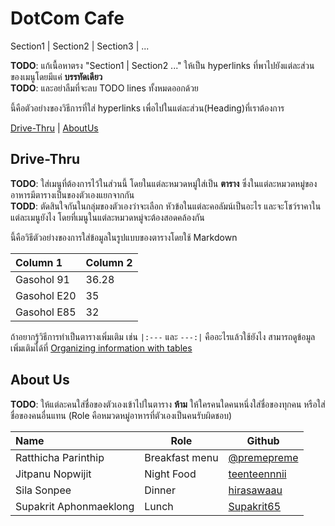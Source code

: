 # DotCom Cafe

Section1 | Section2 | Section3 | ...
 
**TODO**: แก้เนื้อหาตรง "Section1 | Section2 ..." ให้เป็น hyperlinks ที่พาไปยังแต่ละส่วนของเมนูโดยมีแค่ **บรรทัดเดียว**   
**TODO**: และอย่าลืมที่จะลบ TODO lines ทั้งหมดออกด้วย  

นี้คือตัวอย่างของวิธีการที่ใส่ hyperlinks เพื่อไปในแต่ละส่วน(Heading)ที่เราต้องการ  

[Drive-Thru](#Drive-Thru) | [AboutUs](#About-us)

## Drive-Thru
 
**TODO**: ใส่เมนูที่ต้องการไว้ในส่วนนี้ โดยในแต่ละหมวดหมู่ใส่เป็น **ตาราง** ซึ่งในแต่ละหมวดหมู่ของอาหารมีตารางเป็นของตัวเองแยกจากกัน  
**TODD**: ตัดสินใจกันในกลุ่มของตัวเองว่าจะเลือก หัวข้อในแต่ละคอลัมน์เป็นอะไร และจะโชว์ราคาในแต่ละเมนูยังไง โดยที่เมนูในแต่ละหมวดหมู่จะต้องสอดคล้องกัน  

นี้คือวิธีตัวอย่างของการใส่ข้อมูลในรูปแบบของตารางโดยใช้ Markdown  

| Column 1                 | Column 2 |
|:-------------------------|----------|
| Gasohol 91               | 36.28    |
| Gasohol E20              | 35       |
| Gasohol E85              | 32       |

ถ้าอยากรู้วิธีการทำเป็นตารางเพิ่มเติม เช่น `|:---` และ `---:|` คืออะไรแล้วใช้ยังไง สามารถดูข้อมูลเพิ่มเติมได้ที่ [Organizing information with tables](https://docs.github.com/en/get-started/writing-on-github/working-with-advanced-formatting/organizing-information-with-tables)   

## About Us
  
**TODO**: ให้แต่ละคนใส่ชื่อของตัวเองเข้าไปในตาราง **ห้าม** ให้ใครคนใดคนหนึ่งใส่ชื่อของทุกคน หรือใส่ชื่อของคนอื่นแทน (Role คือหมวดหมู่อาหารที่ตัวเองเป็นคนรับผิดชอบ)


| Name      | Role      | Github          |
|:----------|-----------|-----------------|
| Ratthicha Parinthip | Breakfast menu | [@premepreme](https://github.com/premepreme) |
| Jitpanu Nopwijit | Night Food | [teenteennnii](https://github.com/teenteennnii) |
| Sila Sonpee | Dinner | [hirasawaau](https://github.com/hirasawaau/) |
| Supakrit Aphonmaeklong  | Lunch | [Supakrit65](https://github.com/Supakrit65) |
